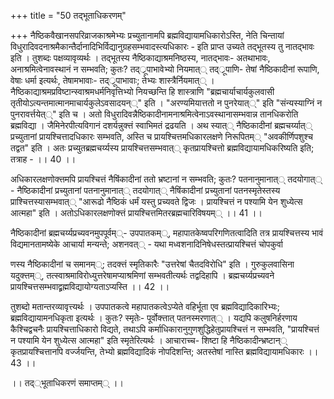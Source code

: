 +++
title = "50 तद्भूताधिकरणम्"

+++
नैष्ठिकवैखानसपरिव्राजकाश्रमेभ्यः प्रच्युतानामपि ब्रह्मविद्यायामधिकारोऽस्ति, नेति चिन्तायां विधुरादिवदनाश्रमैकान्तैर्दानादिभिर्विद्यानुग्रहसम्भवादस्त्यधिकारः - इति प्राप्त उच्यते तद्भूतस्य तु नातद्भावः इति । तुशब्दः पक्षव्यावृव्यर्थः । तद्भूतस्य नैष्ठिकाद्याश्रमनिष्ठस्य, नातद्भावः- अतथाभावः, अनाश्रमित्वेनावस्थानं न सम्भवति; कुतः? तद््रूपाभावेभ्यो नियमात्् तद््रूपाणि- तेषां नैष्ठिकादीनां रूपाणि, वेषाः धर्मा इत्यर्थः, तेषामभावाः- तद््रूपाभावाः; तेभ्यः शास्त्रैर्नियमात्् । नैष्ठिकाद्याश्रमप्रविष्टान्स्वाश्रमधर्मनिवृत्तिभ्यो नियच्छन्ति हि शास्त्राणि "ब्रह्मचार्याचार्यकुलवासी तृतीयोऽत्यन्तमात्मानमाचार्यकुलेऽवसादयन््" इति । "अरण्यमियात्ततो न पुनरेयात््" इति "संन्यस्याग्निं न पुनरावर्त्तयेत््" इति च । अतो विधुरादिवन्नैष्ठिकादीनामनाश्रमित्वेनाऽवस्थानासम्भवान्न तानधिकरोति ब्रह्मविद्या । जैमिनेरपीत्यविगानं दशर्यन्नुक्त्तं स्वाभिमतं द्रढयति । अथ स्यात्् नैष्ठिकादीनां ब्रह्मचर्य्यात्् प्रच्युतानां प्रायश्चित्तादधिकारः सम्भवति, अस्ति च प्रायश्चित्तमधिकारलक्षणे निरूपितम्् "अवकीर्णिपशुश्च तद्वत" इति । अतः प्रच्युतब्रह्मचर्य्यस्य प्रायश्चित्तसम्भवात्् कृतप्रायश्चित्तो ब्रह्मविद्यायामधिकरिष्यति इति; तत्राह - ।। 40 ।।

अधिकारलक्षणोक्त्तमपि प्रायश्चित्तं नैषिंकादीनां ततो भ्रष्टानां न सम्भवति; कुतः? पतनानुमानात्् तदयोगात्् - नैष्ठिकादीनां प्रच्युतानां पतनानुमानात्् तदयोगात्् नैषिंकादीनां प्रच्युतानां पतनस्मृतेस्तस्य प्राश्चित्तस्यासम्भवात्् "आरूढो नैष्ठिकं धर्मं यस्तु प्रच्यवते द्विजः । प्रायश्चित्तं न पश्यामि येन शुध्येत्स आत्महा" इति । अतोऽधिकारलक्षणोक्त्तं प्रायश्चित्तमितरब्रह्मचारिविषयम्् ।। 41 ।।

नैष्ठिकादीनां ब्रह्मचर्य्यप्रच्यवनमुपपूर्वम््- उपपातकम््, महापातकेष्वपरिगणितत्वादिति तत्र प्रायश्चित्तस्य भावं विद्यमानतामष्येके आचार्या मन्यन्ते; अशनवत्् - यथा मध्वशनादिनिषेधस्तत्प्रायश्चित्तं चोपकुर्वा

णस्य नैष्ठिकादीनां च समानम््; तदक्त्तं स्मृतिकारैः "उत्तरेषां चैतदविरोधि" इति । गुरुकुलवासिना यदुक्त्तम््, तत्स्वाश्रमाविरोध्युत्तरेषामप्याश्रमिणां सम्भवतीत्यर्थः तद्वदिहापि । ब्रह्मचर्य्यप्रच्यवने प्रायश्चित्तसम्भवाद्व्रह्मविद्यायोग्यताऽप्यस्ति ।। 42 ।।

तुशब्दो मतान्तरव्यावृत्त्यर्थः । उपपातकत्वे महापातकत्वेऽप्येते वहिर्भूता एव ब्रह्मविद्यादिकारिभ्यः; ब्रह्मविद्यायामनधिकृता इत्यर्थः । कुतः? स्मृतेः- पूर्वोक्त्तात् पतनस्मरणात्् । यद्यपि कलुषनिर्हरणाय कैश्चिद्वचनैः प्रायश्चित्ताधिकारो विद्यते, तथाऽपि कर्माधिकारानुगुणशुद्धिहेतुप्रायश्चित्तं न सम्भवति, "प्रायश्चित्तं न पश्यामि येन शुध्येत्स आत्महा" इति स्मृतेरित्यर्थः । आचाराच्च- शिष्टा हि नैष्ठिकादीन्भ्रष्टान्् कृतप्रायश्चित्तानपि वर्ज्जयन्ति, तेभ्यो ब्रह्मविद्यादिकं नोपदिशन्ति; अतस्तेषां नास्ति ब्रह्मविद्यायामधिकारः ।। 43 ।।

।। तद््भूताधिकरणं समाप्तम्् ।।
